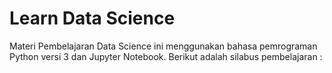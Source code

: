 # Learn Data Science
Materi Pembelajaran Data Science ini menggunakan bahasa pemrograman Python versi 3 dan Jupyter Notebook. Berikut adalah silabus pembelajaran :

